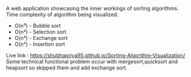 A web application showcasing the inner workings of sorting algorithms.
Time complexity of algorithm being visualized.
* O(n²) - Bubble sort  
* O(n²) - Selection sort  
* O(n²) - Exchange sort 
* O(n²) - Insertion sort
  
Live link : https://shubhapriya95.github.io/Sorting-Algorithm-Visualization/
 Some technical functional problem occur with mergesort,quicksort and heapsort so skipped them and add exchange sort.
